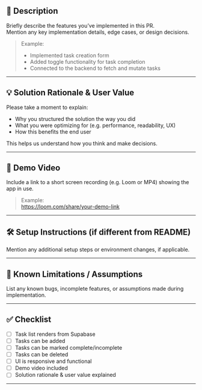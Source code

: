 ## 🚀 Description

Briefly describe the features you’ve implemented in this PR.  
Mention any key implementation details, edge cases, or design decisions.

> Example:  
> - Implemented task creation form  
> - Added toggle functionality for task completion  
> - Connected to the backend to fetch and mutate tasks

---

## 💡 Solution Rationale & User Value

Please take a moment to explain:

- Why you structured the solution the way you did
- What you were optimizing for (e.g. performance, readability, UX)
- How this benefits the end user

This helps us understand how you think and make decisions.

---

## 🎥 Demo Video

Include a link to a short screen recording (e.g. Loom or MP4) showing the app in use.

> Example:  
> https://loom.com/share/your-demo-link

---

## 🛠️ Setup Instructions (if different from README)

Mention any additional setup steps or environment changes, if applicable.

---

## 📌 Known Limitations / Assumptions

List any known bugs, incomplete features, or assumptions made during implementation.

---

## ✅ Checklist

- [ ] Task list renders from Supabase
- [ ] Tasks can be added
- [ ] Tasks can be marked complete/incomplete
- [ ] Tasks can be deleted
- [ ] UI is responsive and functional
- [ ] Demo video included
- [ ] Solution rationale & user value explained

---

